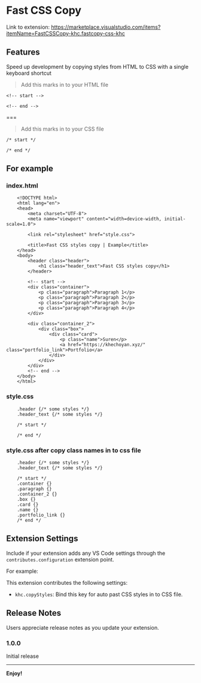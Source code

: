 # Fast CSS Copy

Link to extension: https://marketplace.visualstudio.com/items?itemName=FastCSSCopy-khc.fastcopy-css-khc

## Features

Speed up development by copying styles from HTML to CSS with a single keyboard shortcut

> Add this marks in to your HTML file

```shell
<!-- start -->
```

```shell
<!-- end -->
```

===

> Add this marks in to your CSS file

```shell
/* start */
```

```shell
/* end */
```

## For example

### index.html

```shell
	<!DOCTYPE html>
	<html lang="en">
	<head>
		<meta charset="UTF-8">
		<meta name="viewport" content="width=device-width, initial-scale=1.0">

		<link rel="stylesheet" href="style.css">

		<title>Fast CSS styles copy | Example</title>
	</head>
	<body>
		<header class="header">
			<h1 class="header_text">Fast CSS styles copy</h1>
		</header>

		<!-- start -->
		<div class="container">
			<p class="paragraph">Paragraph 1</p>
			<p class="paragraph">Paragraph 2</p>
			<p class="paragraph">Paragraph 3</p>
			<p class="paragraph">Paragraph 4</p>
		</div>

		<div class="container_2">
			<div class="box">
				<div class="card">
					<p class="name">Suren</p>
					<a href="https://khechoyan.xyz/" class="portfolio_link">Portfolio</a>
				</div>
			</div>
		</div>
		<!-- end -->
	</body>
	</html>
```


### style.css

```shell
	.header {/* some styles */}
	.header_text {/* some styles */}

	/* start */
	
	/* end */
```

### style.css after copy class names in to css file

```shell
	.header {/* some styles */}
	.header_text {/* some styles */}

	/* start */
	.container {}
	.paragraph {}
	.container_2 {}
	.box {}
	.card {}
	.name {}
	.portfolio_link {}
	/* end */
```

## Extension Settings

Include if your extension adds any VS Code settings through the `contributes.configuration` extension point.

For example:

This extension contributes the following settings:

- `khc.copyStyles`: Bind this key for auto past CSS styles in to CSS file.

## Release Notes

Users appreciate release notes as you update your extension.

### 1.0.0

Initial release

---

**Enjoy!**
